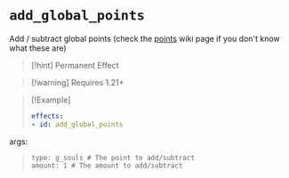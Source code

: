 # `add_global_points`

Add / subtract global points (check the [points](https://plugins.auxilor.io/effects/points) wiki page if you don't know what these are)

> [!hint] Permanent Effect

> [!warning] Requires 1.21+

> [!Example]
> ```yaml
> effects:
>- id: add_global_points
  args:
>     type: g_souls # The point to add/subtract
>     amount: 1 # The amount to add/subtract